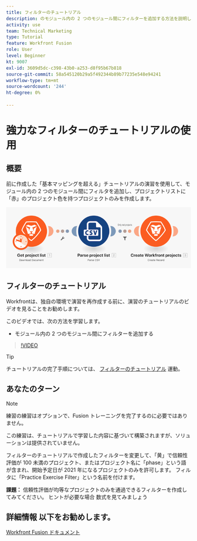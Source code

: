 ```yaml
---
title: フィルターのチュートリアル
description: のモジュール内の 2 つのモジュール間にフィルターを追加する方法を説明します。 [!DNL Adobe Workfront Fusion].
activity: use
team: Technical Marketing
type: Tutorial
feature: Workfront Fusion
role: User
level: Beginner
kt: 9007
exl-id: 3609d5dc-c398-43b0-a253-d8f95b67b818
source-git-commit: 58a545120b29a5f492344b89b77235e548e94241
workflow-type: tm+mt
source-wordcount: '244'
ht-degree: 0%

---
```


# 強力なフィルターのチュートリアルの使用

## 概要

前に作成した「基本マッピングを超える」チュートリアルの演習を使用して、モジュール内の 2 つのモジュール間にフィルタを追加し、プロジェクトリストに「赤」のプロジェクト色を持つプロジェクトのみを作成します。

![Fusion シナリオのイメージ](assets/understand-the-basics-2.png)

## フィルターのチュートリアル

Workfrontは、独自の環境で演習を再作成する前に、演習のチュートリアルのビデオを見ることをお勧めします。

このビデオでは、次の方法を学習します。

* モジュール内の 2 つのモジュール間にフィルターを追加する

>[!VIDEO](https://video.tv.adobe.com/v/335266/?quality=12)

>[!TIP]
>
>チュートリアルの完了手順については、 [フィルターのチュートリアル](https://experienceleague.adobe.com/docs/workfront-learn/tutorials-workfront/fusion/exercises/filters.html?lang=en) 運動。

## あなたのターン

>[!NOTE]
>
>練習の練習はオプションで、Fusion トレーニングを完了するのに必要ではありません。

この練習は、チュートリアルで学習した内容に基づいて構築されますが、ソリューションは提供されていません。

フィルターのチュートリアルで作成したフィルターを変更して、「黄」で信頼性評価が 100 未満のプロジェクト、またはプロジェクト名に「phase」という語が含まれ、開始予定日が 2021 年になるプロジェクトのみを許可します。 フィルタに「Practice Exercise Filter」という名前を付けます。

**課題：** 信頼性評価が均等なプロジェクトのみを通過できるフィルターを作成してみてください。 ヒントが必要な場合 数式を見てみましょう

## 詳細情報 以下をお勧めします。

[Workfront Fusion ドキュメント](https://experienceleague.adobe.com/docs/workfront/using/adobe-workfront-fusion/workfront-fusion-2.html?lang=en)
